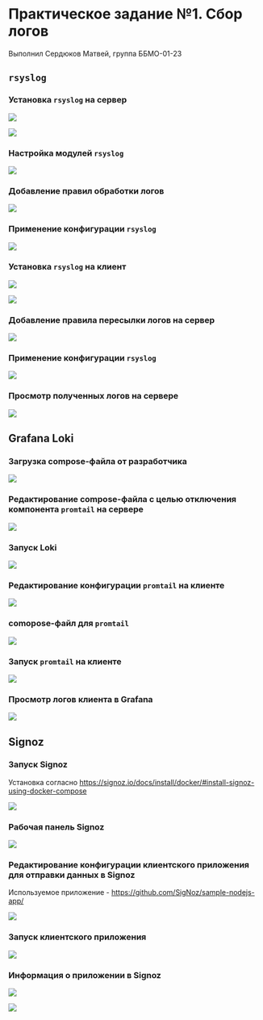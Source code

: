 # Практическое задание №1. Сбор логов

Выполнил Сердюков Матвей, группа ББМО-01-23

## `rsyslog`

### Установка `rsyslog` на сервер

![](screenshots/01-install-rsyslog-server.png)

![](screenshots/02-rsyslog-running.png)

### Настройка модулей `rsyslog`

![](screenshots/03-load-modules.png)

### Добавление правил обработки логов

![](screenshots/04-add-ruleset.png)

### Применение конфигурации `rsyslog`

![](screenshots/05-apply-config.png)

### Установка `rsyslog` на клиент

![](screenshots/06-install-rsyslog-client.png)

![](screenshots/07-client-rsyslog-running.png)

### Добавление правила пересылки логов на сервер

![](screenshots/08-add-client-rule.png)

### Применение конфигурации `rsyslog`

![](screenshots/09-apply-client-config.png)

### Просмотр полученных логов на сервере

![](screenshots/10-logs-recieved.png)

## Grafana Loki

### Загрузка compose-файла от разработчика

![](screenshots/11-download-loki-compose.png)

### Редактирование compose-файла с целью отключения компонента `promtail` на сервере

![](screenshots/12-edit-compose.png)

### Запуск Loki

![](screenshots/13-start-loki.png)

### Редактирование конфигурации `promtail` на клиенте

![](screenshots/14-promtail-config.png)

### comopose-файл для `promtail`

![](screenshots/15-promtail-compose.png)

### Запуск `promtail` на клиенте

![](screenshots/16-start-promtail.png)

### Просмотр логов клиента в Grafana

![](screenshots/17-viewing-logs.png)

## Signoz

### Запуск Signoz

Установка согласно https://signoz.io/docs/install/docker/#install-signoz-using-docker-compose

![](screenshots/18-start-signoz.png)

### Рабочая панель Signoz

![](screenshots/19-open-signoz.png)

### Редактирование конфигурации клиентского приложения для отправки данных в Signoz

Используемое приложение - https://github.com/SigNoz/sample-nodejs-app/

![](screenshots/20-update-compose-client.png)

### Запуск клиентского приложения

![](screenshots/21-start-client.png)

### Информация о приложении в Signoz

![](screenshots/22-dashboards.png)

![](screenshots/23-traces.png)
